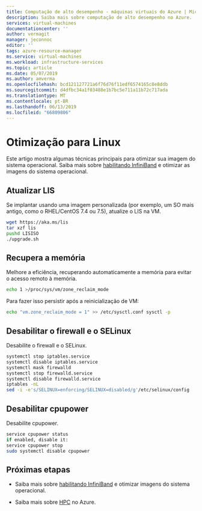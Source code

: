 ```yaml
---
title: Computação de alto desempenho - máquinas virtuais do Azure | Microsoft Docs
description: Saiba mais sobre computação de alto desempenho no Azure.
services: virtual-machines
documentationcenter: ''
author: vermagit
manager: jeconnoc
editor: ''
tags: azure-resource-manager
ms.service: virtual-machines
ms.workload: infrastructure-services
ms.topic: article
ms.date: 05/07/2019
ms.author: amverma
ms.openlocfilehash: bcd121127721a6f76d76f11edf6574165c8e8ddb
ms.sourcegitcommit: d4dfbc34a1f03488e1b7bc5e711a11b72c717ada
ms.translationtype: MT
ms.contentlocale: pt-BR
ms.lasthandoff: 06/13/2019
ms.locfileid: "66809806"
---
```

# <a name="optimization-for-linux"></a>Otimização para Linux

Este artigo mostra algumas técnicas principais para otimizar sua imagem do sistema operacional. Saiba mais sobre [habilitando InfiniBand](enable-infiniband.md) e otimizar as imagens do sistema operacional.

## <a name="update-lis"></a>Atualizar LIS

Se implantar usando uma imagem personalizada (por exemplo, um SO mais antigo, como o RHEL/CentOS 7.4 ou 7.5), atualize o LIS na VM.

```bash
wget https://aka.ms/lis
tar xzf lis
pushd LISISO
./upgrade.sh
```

## <a name="reclaim-memory"></a>Recupera a memória

Melhore a eficiência, recuperando automaticamente a memória para evitar o acesso remoto à memória.

```bash
echo 1 >/proc/sys/vm/zone_reclaim_mode
```

Para fazer isso persistir após a reinicialização de VM:

```bash
echo "vm.zone_reclaim_mode = 1" >> /etc/sysctl.conf sysctl -p
```

## <a name="disable-firewall-and-selinux"></a>Desabilitar o firewall e o SELinux

Desabilite o firewall e o SELinux.

```bash
systemctl stop iptables.service
systemctl disable iptables.service
systemctl mask firewalld
systemctl stop firewalld.service
systemctl disable firewalld.service
iptables -nL
sed -i -e's/SELINUX=enforcing/SELINUX=disabled/g'/etc/selinux/config
```

## <a name="disable-cpupower"></a>Desabilitar cpupower

Desabilite cpupower.

```bash
service cpupower status
if enabled, disable it:
service cpupower stop
sudo systemctl disable cpupower
```

## <a name="next-steps"></a>Próximas etapas

* Saiba mais sobre [habilitando InfiniBand](enable-infiniband.md) e otimizar imagens do sistema operacional.

* Saiba mais sobre [HPC](https://docs.microsoft.com/azure/architecture/topics/high-performance-computing/) no Azure.
